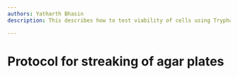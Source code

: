 ```yaml
---
authors: Yatharth Bhasin
description: This describes how to test viability of cells using Tryphan Blue or Evans Blue.

---
```


# Protocol for streaking of agar plates